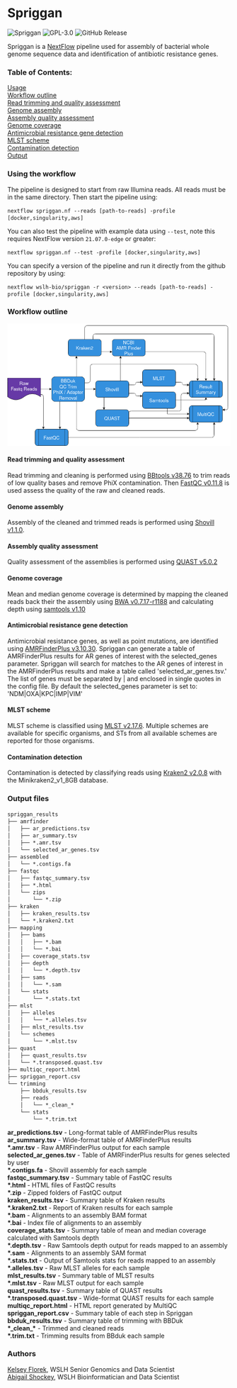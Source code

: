 # Spriggan
![Spriggan](https://github.com/wslh-bio/spriggan/actions/workflows/spriggan_build.yml/badge.svg)
![GPL-3.0](https://img.shields.io/github/license/wslh-bio/spriggan)
![GitHub Release](https://img.shields.io/github/release/wslh-bio/spriggan)

Spriggan is a [NextFlow](https://www.nextflow.io/) pipeline used for assembly of bacterial whole genome sequence data and identification of antibiotic resistance genes.

### Table of Contents:
[Usage](#using-the-pipeline)  
[Workflow outline](#workflow-outline)  
[Read trimming and quality assessment](#read-trimming-and-quality-assessment)  
[Genome assembly](#genome-assembly)  
[Assembly quality assessment](#assembly-quality-assessment)  
[Genome coverage](#genome-coverage)  
[Antimicrobial resistance gene detection](#antimicrobial-resistance-gene-detection)  
[MLST scheme](#mlst-scheme)  
[Contamination detection](#contamination-detection)                                                                                                                                   
[Output](#output-files)  

### Using the workflow
The pipeline is designed to start from raw Illumina reads. All reads must be in the same directory. Then start the pipeline using:
```
nextflow spriggan.nf --reads [path-to-reads] -profile [docker,singularity,aws]
```

You can also test the pipeline with example data using `--test`, note this requires NextFlow version `21.07.0-edge` or greater:
```
nextflow spriggan.nf --test -profile [docker,singularity,aws]
```

You can specify a version of the pipeline and run it directly from the github repository by using:
```
nextflow wslh-bio/spriggan -r <version> --reads [path-to-reads] -profile [docker,singularity,aws]
```

### Workflow outline

<img src ='/assets/Spriggan.png'>

#### Read trimming and quality assessment
Read trimming and cleaning is performed using [BBtools v38.76](https://jgi.doe.gov/data-and-tools/bbtools/) to trim reads of low quality bases and remove PhiX contamination. Then [FastQC v0.11.8](https://www.bioinformatics.babraham.ac.uk/projects/fastqc/) is used assess the quality of the raw and cleaned reads.

#### Genome assembly
Assembly of the cleaned and trimmed reads is performed using [Shovill v1.1.0](https://github.com/tseemann/shovill).

#### Assembly quality assessment
Quality assessment of the assemblies is performed using [QUAST v5.0.2](http://bioinf.spbau.ru/quast)

#### Genome coverage
Mean and median genome coverage is determined by mapping the cleaned reads back their the assembly using [BWA v0.7.17-r1188](http://bio-bwa.sourceforge.net/) and calculating depth using [samtools v1.10](http://www.htslib.org/)

#### Antimicrobial resistance gene detection
Antimicrobial resistance genes, as well as point mutations, are identified using [AMRFinderPlus v3.10.30](https://github.com/ncbi/amr). Spriggan can generate a table of AMRFinderPlus results for AR genes of interest with the selected_genes parameter. Spriggan will search for matches to the AR genes of interest in the AMRFinderPlus results and make a table called 'selected_ar_genes.tsv.' The list of genes must be separated by | and enclosed in single quotes in the config file. By default the selected_genes parameter is set to: 'NDM|OXA|KPC|IMP|VIM'

#### MLST scheme
MLST scheme is classified using [MLST v2.17.6](https://github.com/tseemann/mlst). Multiple schemes are available for specific organisms, and STs from all available schemes are reported for those organisms.

#### Contamination detection
Contamination is detected by classifying reads using [Kraken2 v2.0.8](https://ccb.jhu.edu/software/kraken2/) with the Minikraken2_v1_8GB database.

### Output files

```
spriggan_results
├── amrfinder
│   ├── ar_predictions.tsv
│   ├── ar_summary.tsv
│   ├── *.amr.tsv
│   └── selected_ar_genes.tsv
├── assembled
│   └── *.contigs.fa
├── fastqc
│   ├── fastqc_summary.tsv
│   ├── *.html
│   └── zips
│       └── *.zip
├── kraken
│   ├── kraken_results.tsv
│   └── *.kraken2.txt
├── mapping
│   ├── bams
│   │   ├── *.bam
│   │   └── *.bai
│   ├── coverage_stats.tsv
│   ├── depth
│   │   └── *.depth.tsv
│   ├── sams
│   │   └── *.sam
│   └── stats
│       └── *.stats.txt
├── mlst
│   ├── alleles
│   │   └── *.alleles.tsv
│   ├── mlst_results.tsv
│   └── schemes
│       └── *.mlst.tsv
├── quast
│   ├── quast_results.tsv
│   └── *.transposed.quast.tsv
├── multiqc_report.html
├── spriggan_report.csv
└── trimming
    ├── bbduk_results.tsv
    ├── reads
    │   └── *_clean_*    
    └── stats
        └── *.trim.txt
```

**ar_predictions.tsv** - Long-format table of AMRFinderPlus results  
**ar_summary.tsv** - Wide-format table of AMRFinderPlus results  
**\*.amr.tsv** - Raw AMRFinderPlus output for each sample  
**selected_ar_genes.tsv** - Table of AMRFinderPlus results for genes selected by user  
**\*.contigs.fa** - Shovill assembly for each sample  
**fastqc_summary.tsv** - Summary table of FastQC results  
**\*.html** - HTML files of FastQC results  
**\*.zip** - Zipped folders of FastQC output  
**kraken_results.tsv** - Summary table of Kraken results  
**\*.kraken2.txt** - Report of Kraken results for each sample  
**\*.bam** - Alignments to an assembly BAM format  
**\*.bai** - Index file of alignments to an assembly  
**coverage_stats.tsv** - Summary table of mean and median coverage calculated with Samtools depth  
**\*.depth.tsv** - Raw Samtools depth output for reads mapped to an assembly  
**\*.sam** - Alignments to an assembly SAM format  
**\*.stats.txt** - Output of Samtools stats for reads mapped to an assembly  
**\*.alleles.tsv** - Raw MLST alleles for each sample  
**mlst_results.tsv** - Summary table of MLST results  
**\*.mlst.tsv** - Raw MLST output for each sample  
**quast_results.tsv** - Summary table of QUAST results  
**\*.transposed.quast.tsv** - Wide-format QUAST results for each sample  
**multiqc_report.html** - HTML report generated by MultiQC  
**spriggan_report.csv** - Summary table of each step in Spriggan  
**bbduk_results.tsv** - Summary table of trimming with BBDuk  
**\*\_clean\_\*** - Trimmed and cleaned reads  
**\*.trim.txt** - Trimming results from BBduk each sample  

### Authors
[Kelsey Florek](https://github.com/k-florek), WSLH Senior Genomics and Data Scientist  
[Abigail Shockey](https://github.com/AbigailShockey), WSLH Bioinformatician and Data Scientist
